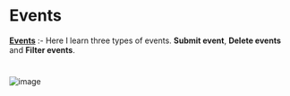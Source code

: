 
# Events

**[Events](https://github.com/Ashish-17CSE/Web-Dev-Project/blob/main/JavaScript/Item%20Lister/main.js)** :- Here I learn three types of events. **Submit event**, **Delete events** and **Filter events**.

#
![image](https://user-images.githubusercontent.com/68491332/231159889-e6f973b7-7bb0-49f9-a3a2-7bdde4999699.png)

